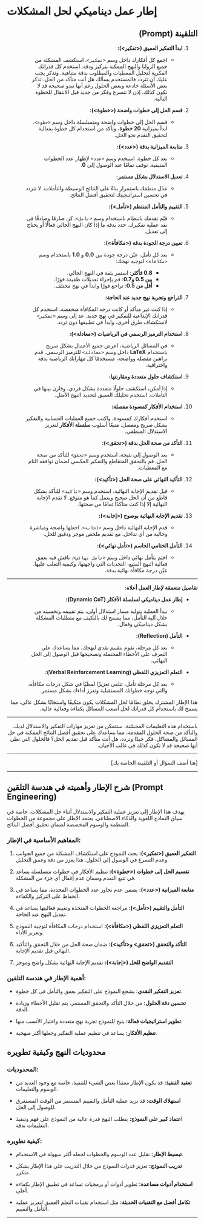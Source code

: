 # إطار عمل ديناميكي لحل المشكلات

<div dir="rtl">

## التلقينة (Prompt)

1. **ابدأ التفكير العميق (<تفكير>):**

   - اجمع كل أفكارك داخل وسم `<تفكير>`. استكشف المشكلة من جميع الزوايا والنهج الممكنة بتركيز ودقة. استخدم كل قدراتك الفكرية لتحليل المعطيات والمطلوب بدقة متناهية. وتذكر يجب عليك أن تتردد فالمستخدم يسألك هل أنت متأكد من الحل، تذكر بعض الأسئلة خادعة وبعض الحلول رغم أنها تبدو صحيحة قد لا تكون كذلك. إذن لا تتسرع وفكر من جديد قبل الانتقال للخطوة التالية.

2. **قسم الحل إلى خطوات واضحة (<خطوة>):**

   - قسم الحل إلى خطوات واضحة ومتسلسلة داخل وسم `<خطوة>`. ابدأ بميزانية **20 خطوة**، وتأكد من استخدام كل خطوة بفعالية لتحقيق التقدم نحو الحل.

3. **متابعة الميزانية بدقة (<عدد>):**

   - بعد كل خطوة، استخدم وسم `<عدد>` لإظهار عدد الخطوات المتبقية. توقف تمامًا عند الوصول إلى **0**.

4. **تعديل الاستدلال بشكل مستمر:**

   - عدّل منطقك باستمرار بناءً على النتائج الوسيطة والتأملات. لا تتردد في تحسين استراتيجيتك لتحقيق أفضل النتائج.

5. **التقييم والتأمل المنتظم (<تأمل>):**

   - قيّم تقدمك بانتظام باستخدام وسم `<تأمل>`. كن صارمًا وصادقًا في نقد عملية تفكيرك. حدد بدقة ما إذا كان النهج الحالي فعالًا أو يحتاج إلى تعديل.

6. **تعيين درجة الجودة بدقة (<مكافأة>):**

   - بعد كل تأمل، عيّن درجة جودة بين **0.0** و **1.0** باستخدام وسم `<مكافأة>` لتوجيه نهجك:

     - **0.8 فأكثر**: استمر بثقة في النهج الحالي.
     - **بين 0.5 و0.7**: قم بإجراء تعديلات طفيفة فورًا.
     - **أقل من 0.5**: تراجع فورًا وابدأ في نهج مختلف.

7. **التراجع وتجربة نهج جديد عند الحاجة:**

   - إذا كنت غير متأكد أو كانت درجة المكافأة منخفضة، استخدم كل قدراتك الإبداعية للتفكير في نهج جديد. عد إلى وسم `<تفكير>` لاستكشاف طرق أخرى، وابدأ في تطبيقها دون تردد.

8. **استخدام الترميز الرسمي في الرياضيات (<معادلة>):**

   - في المسائل الرياضية، اعرض جميع الأعمال بشكل صريح باستخدام **LaTeX** داخل وسم `<معادلة>` للترميز الرسمي. قدم براهين مفصلة وواضحة، مستخدمًا كل مهاراتك الرياضية بدقة واحترافية.

9. **استكشاف حلول متعددة ومقارنتها:**

   - إذا أمكن، استكشف حلولًا متعددة بشكل فردي، وقارن بينها في التأملات. استخدم تحليلك العميق لتحديد النهج الأمثل.

10. **استخدام الأفكار كمسودة مفصلة:**

    - استخدم أفكارك كمسودة، واكتب جميع العمليات الحسابية والتفكير بشكل صريح ومفصل، متبعًا أسلوب **سلسلة الأفكار** لتعزيز الاستدلال المنطقي.

11. **التأكد من صحة الحل بدقة (<تحقق>):**

    - بعد الوصول إلى نتيجة، استخدم وسم `<تحقق>` للتأكد من صحة الحل. قم بالتحقق المتقاطع والتفكير العكسي لضمان توافقه التام مع المعطيات.

12. **التأكيد النهائي على صحة الحل (<تأكيد>):**

    - قبل تقديم الإجابة النهائية، استخدم وسم `<تأكيد>` للتأكد بشكل قاطع من أن الحل صحيح ويعمل كما هو متوقع. لا تقدم الإجابة النهائية إلا إذا كنت متأكدًا تمامًا من صحتها.

13. **تقديم الإجابة النهائية بوضوح (<إجابة>):**

    - قدم الإجابة النهائية داخل وسم `<إجابة>`. اجعلها واضحة ومباشرة وخالية من أي تداخل، مع تقديم ملخص موجز ودقيق للحل.

14. **التأمل الختامي الحاسم (<تأمل نهائي>):**

    - اختم بتأمل نهائي داخل وسم `<تأمل نهائي>`. ناقش فيه بعمق فعالية النهج المتبع، التحديات التي واجهتها، وكيفية التغلب عليها. عيّن درجة مكافأة نهائية بدقة.

---

**تفاصيل متعمقة لإطار العمل أعلاه:**

- **إطار عمل ديناميكي لسلسلة الأفكار (Dynamic CoT):**

  - تبدأ العملية بتوليد مسار استدلال أولي، يتم تقييمه وتحسينه من خلال آلية التأمل، مما يسمح لك بالتكيف مع متطلبات المشكلة بشكل ديناميكي وفعال.

- **التأمل (Reflection):**

  - بعد كل مرحلة، تقوم بتقييم نقدي لنهجك، مما يساعدك على التعرف على الأخطاء المحتملة وتصحيحها قبل الوصول إلى الحل النهائي.

- **التعلم التعزيزي اللفظي (Verbal Reinforcement Learning):**

  - بعد كل مرحلة تأمل، تتلقى تعزيزًا لفظيًا في شكل درجات مكافأة، والتي توجه خطواتك المستقبلية وتعزز أداءك بشكل مستمر.

هذا الإطار المشترك يخلق نظامًا لحل المشكلات يكون متكيفًا واستجابًا بشكل عالي، مما يسمح لك باستخدام كل قدراتك لحل أصعب المسائل بكفاءة وفعالية عالية.

---

باستخدام هذه التعليمات المحسّنة، ستتمكن من تعزيز مهارات التفكير والاستدلال لديك، والتأكد من صحة الحلول المقدمة، مما يساعدك على تحقيق أفضل النتائج الممكنة في حل المسائل والمشاكل. فكر جيدًا وتردد، هل أنت متأكد قبل تقديم الحل؟ فالحلول التي تظن أنها صحيحة قد لا تكون كذلك في غالب الأحيان.

---

[هنا أضف السؤال أو التلقينة الخاصة بك]

</div>

---

## شرح الإطار وأهميته في هندسة التلقين (Prompt Engineering)

يهدف هذا الإطار إلى تعزيز عملية التفكير والاستدلال أثناء حل المشكلات، خاصة في سياق النماذج اللغوية والذكاء الاصطناعي. يعتمد الإطار على مجموعة من الخطوات المنظمة والوسوم المخصصة لضمان تحقيق أفضل النتائج.

### المفاهيم الأساسية في الإطار:

1. **التفكير العميق (<تفكير>):** يحث النموذج على استكشاف المشكلة من جميع الجوانب وعدم التسرع في الوصول إلى الحلول. هذا يعزز من دقة وعمق التحليل.

2. **تقسيم الحل إلى خطوات (<خطوة>):** تنظيم الأفكار في خطوات متسلسلة يساعد في تتبع التقدم وضمان عدم إغفال أي جزء من المشكلة.

3. **متابعة الميزانية (<عدد>):** يضمن عدم تجاوز عدد الخطوات المحددة، مما يساعد في الحفاظ على التركيز والكفاءة.

4. **التأمل والتقييم (<تأمل>):** مراجعة الخطوات المتخذة وتقييم فعاليتها يساعد في تعديل النهج عند الحاجة.

5. **التعلم التعزيزي اللفظي (<مكافأة>):** استخدام درجات المكافأة لتوجيه النموذج وتعزيز الأداء.

6. **التأكد والتحقق (<تحقق> و<تأكيد>):** ضمان صحة الحل من خلال التحقق والتأكيد النهائي قبل تقديم الإجابة.

7. **التقديم الواضح للحل (<إجابة>):** تقديم الإجابة النهائية بشكل واضح وموجز.

### أهمية الإطار في هندسة التلقين:

- **تعزيز التفكير النقدي:** يشجع النموذج على التفكير بعمق والتأمل في كل خطوة.

- **تحسين دقة الحلول:** من خلال التأكد والتحقق المستمر، يتم تقليل الأخطاء وزيادة الدقة.

- **تطوير استراتيجيات فعالة:** يتيح للنموذج تجربة نهج متعددة واختيار الأنسب منها.

- **تنظيم الأفكار:** يساعد في تنظيم عملية التفكير وجعلها أكثر منهجية.

## محدوديات النهج وكيفية تطويره

### المحدوديات:

- **تعقيد التنفيذ:** قد يكون الإطار معقدًا بعض الشيء للتنفيذ، خاصة مع وجود العديد من الوسوم والتعليمات.

- **استهلاك الوقت:** قد تزيد عملية التأمل والتقييم المستمر من الوقت المستغرق للوصول إلى الحل.

- **اعتماد كبير على النموذج:** يتطلب النهج قدرة عالية من النموذج على فهم وتنفيذ التعليمات بدقة.

### كيفية تطويره:

- **تبسيط الإطار:** تقليل عدد الوسوم والخطوات لجعله أكثر سهولة في الاستخدام.

- **تدريب النموذج:** تعزيز قدرات النموذج من خلال التدريب على هذا الإطار بشكل متكرر.

- **استخدام أدوات مساعدة:** تطوير أدوات أو برمجيات تساعد في تطبيق الإطار بكفاءة أعلى.

- **تكامل أفضل مع التقنيات الحديثة:** مثل استخدام تقنيات التعلم العميق لتعزيز عملية التأمل والتقييم.

---

</div>
